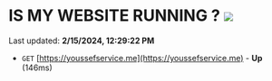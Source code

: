 # IS MY WEBSITE RUNNING ? [![](https://img.shields.io/static/v1?label=Sponsor&message=%E2%9D%A4&logo=GitHub&color=%23fe8e86)](https://github.com/sponsors/<username>)

Last updated: **2/15/2024, 12:29:22 PM**

- `GET` [https://youssefservice.me](https://youssefservice.me) - **Up** (146ms)
